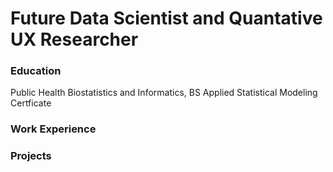 # Future Data Scientist and Quantative UX Researcher 

### Education 
Public Health Biostatistics and Informatics, BS
Applied Statistical Modeling Certficate

### Work Experience 

### Projects 


